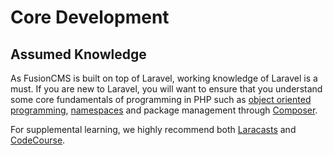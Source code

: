 # Core Development

## Assumed Knowledge
As FusionCMS is built on top of Laravel, working knowledge of Laravel is a must. If you are new to Laravel, you will want to ensure that you understand some core fundamentals of programming in PHP such as [object oriented programming](http://php.net/manual/en/language.oop5.php), [namespaces](http://php.net/manual/en/language.namespaces.php) and package management through [Composer](https://getcomposer.org/).

For supplemental learning, we highly recommend both [Laracasts](https://laracasts.com/) and [CodeCourse](https://www.codecourse.com/).